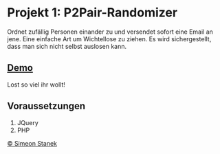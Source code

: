 # Projekt 1: P2Pair-Randomizer
Ordnet zufällig Personen einander zu und versendet sofort eine Email an jene. Eine einfache Art um Wichtellose zu ziehen. Es wird sichergestellt, dass man sich nicht selbst auslosen kann.

## [Demo](https://mt183.de/1)
Lost so viel ihr wollt!

## Voraussetzungen
 1. JQuery
 2. PHP

[© Simeon Stanek](https://staneks.de)
